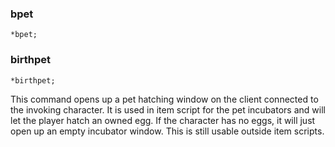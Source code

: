 ### bpet
```
*bpet;
```
### birthpet
```
*birthpet;
```

This command opens up a pet hatching window on the client connected to the
invoking character. It is used in item script for the pet incubators and will
let the player hatch an owned egg. If the character has no eggs, it will just
open up an empty incubator window.
This is still usable outside item scripts.
